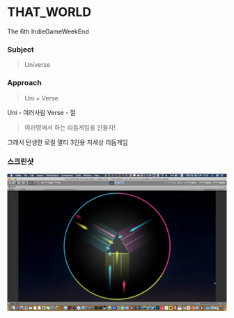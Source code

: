 # THAT_WORLD
The 6th IndieGameWeekEnd

### Subject
> Universe

### Approach
> Uni + Verse

Uni - 여러사람
Verse - 절

> 여러명에서 하는 리듬게임을 만들자!

그래서 탄생한 로컬 멀티 3인용 저세상 리듬게임

### 스크린샷
![](./Assets/Resources/Images/ScreenShot.png)
